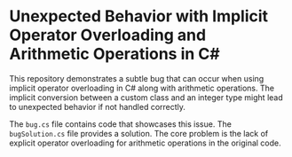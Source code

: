 # Unexpected Behavior with Implicit Operator Overloading and Arithmetic Operations in C#

This repository demonstrates a subtle bug that can occur when using implicit operator overloading in C# along with arithmetic operations.  The implicit conversion between a custom class and an integer type might lead to unexpected behavior if not handled correctly.

The `bug.cs` file contains code that showcases this issue.  The `bugSolution.cs` file provides a solution.  The core problem is the lack of explicit operator overloading for arithmetic operations in the original code.